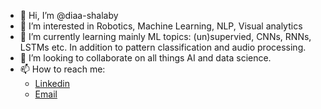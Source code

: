 - 👋 Hi, I’m @diaa-shalaby
- 👀 I’m interested in Robotics, Machine Learning, NLP, Visual analytics 
- 🌱 I’m currently learning mainly ML topics: (un)supervied, CNNs, RNNs, LSTMs etc. In addition to pattern classification and audio processing.
- 💞️ I’m looking to collaborate on all things AI and data science. 
- 📫 How to reach me:
  - [Linkedin](https://www.linkedin.com/in/diaa-shalaby-2a21701a7/)
  - [Email](cadmos149@gmail.com)

<!---
diaa-shalaby/diaa-shalaby is a ✨ special ✨ repository because its `README.md` (this file) appears on your GitHub profile.
You can click the Preview link to take a look at your changes.
--->
